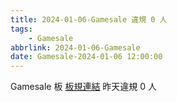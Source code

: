```yaml
---
title: 2024-01-06-Gamesale 違規 0 人
tags:
    - Gamesale
abbrlink: 2024-01-06-Gamesale
date: Gamesale-2024-01-06 12:00:00
---
```

Gamesale 板 [板規連結](https://www.ptt.cc/bbs/Gossiping/M.1637425085.A.07D.html)
昨天違規 0 人
